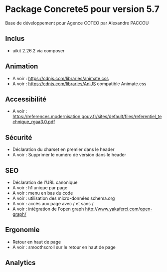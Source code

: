 Package Concrete5 pour version 5.7
=============
Base de développement pour Agence COTEO par Alexandre PACCOU

Inclus
------
* uikit 2.26.2 via composer

Animation
---------------------
* A voir : https://cdnjs.com/libraries/animate.css
* A voir : https://cdnjs.com/libraries/AniJS compatible Animate.css

Accessibilité
---------------------
* A voir : https://references.modernisation.gouv.fr/sites/default/files/referentiel_technique_rgaa3.0.pdf

Sécurité
---------------------
* Déclaration du charset en premier dans le header
* A voir : Supprimer le numéro de version dans le header

SEO
---------------------
* Déclaration de l'URL canonique
* A voir : h1 unique par page
* A voir : menu en bas du code
* A voir : utilisation des micro-données schema.org
* A voir : accès aux page avec / et sans /
* A voir : intégration de l'open graph http://www.yakaferci.com/open-graph/

Ergonomie
---------------------
* Retour en haut de page
* A voir : smoothscroll sur le retour en haut de page

Analytics
---------------------
